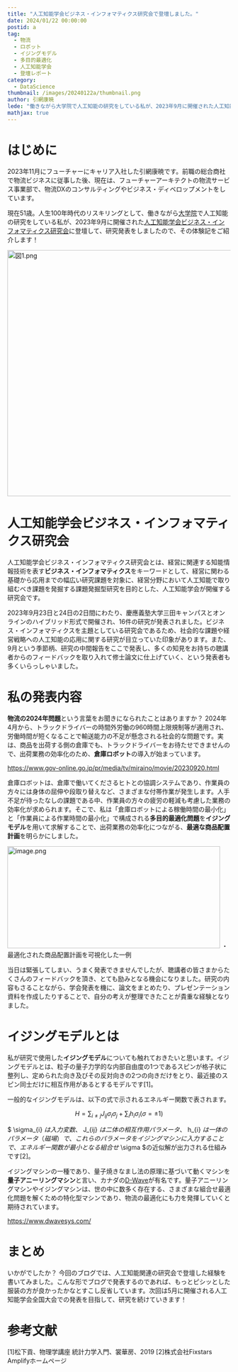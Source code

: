 ```yaml
---
title: "人工知能学会ビジネス・インフォマティクス研究会で登壇しました。"
date: 2024/01/22 00:00:00
postid: a
tag:
  - 物流
  - ロボット
  - イジングモデル
  - 多目的最適化
  - 人工知能学会
  - 登壇レポート
category:
  - DataScience
thumbnail: /images/20240122a/thumbnail.png
author: 引網康暁
lede: "働きながら大学院で人工知能の研究をしている私が、2023年9月に開催された人工知能学会ビジネス・インフォマティクス研究会に登壇して、研究発表をしましたので、その体験記をご紹介します！"
mathjax: true
---
```

# はじめに

2023年11月にフューチャーにキャリア入社した引網康暁です。前職の総合商社で物流ビジネスに従事した後、現在は、フューチャーアーキテクトの物流サービス事業部で、物流DXのコンサルティングやビジネス・ディベロップメントをしています。

現在51歳。人生100年時代のリスキリングとして、働きながら[大学院](https://ai.rikkyo.ac.jp/index.html)で人工知能の研究をしている私が、2023年9月に開催された[人工知能学会ビジネス・インフォマティクス研究会](http://sig-bi.jp/)に登壇して、研究発表をしましたので、その体験記をご紹介します！

<img src="/images/20240122a/図1.png" alt="図1.png" width="821" height="555" loading="lazy">

# 人工知能学会ビジネス・インフォマティクス研究会

人工知能学会ビジネス・インフォマティクス研究会とは、経営に関連する知能情報技術を表す**ビジネス・インフォマティクス**をキーワードとして、経営に関わる基礎から応用までの幅広い研究課題を対象に、経営分野において人工知能で取り組むべき課題を発掘する課題発掘型研究を目的とした、人工知能学会が開催する研究会です。

2023年9月23日と24日の2日間にわたり、慶應義塾大学三田キャンパスとオンラインのハイブリッド形式で開催され、16件の研究が発表されました。ビジネス・インフォマティクスを主題としている研究会であるため、社会的な課題や経営戦略への人工知能の応用に関する研究が目立っていた印象があります。また、9月という季節柄、研究の中間報告をここで発表し、多くの知見をお持ちの聴講者からのフィードバックを取り入れて修士論文に仕上げていく、という発表者も多くいらっしゃいました。

# 私の発表内容

**物流の2024年問題**という言葉をお聞きになられたことはありますか？ 2024年4月から、トラックドライバーの時間外労働の960時間上限規制等が適用され、労働時間が短くなることで輸送能力の不足が懸念される社会的な問題です。実は、商品を出荷する側の倉庫でも、トラックドライバーをお待たせできませんので、出荷業務の効率化のため、**倉庫ロボット**の導入が始まっています。

https://www.gov-online.go.jp/pr/media/tv/miraino/movie/20230920.html

倉庫ロボットは、倉庫で働いてくださるヒトとの協調システムであり、作業員の方々には身体の屈伸や段取り替えなど、さまざまな付帯作業が発生します。人手不足が待ったなしの課題である中、作業員の方々の疲労の軽減も考慮した業務の効率化が求められます。そこで、私は「倉庫ロボットによる稼働時間の最小化」と「作業員による作業時間の最小化」で構成される**多目的最適化問題**を**イジングモデル**を用いて求解することで、出荷業務の効率化につながる、**最適な商品配置計画**を明らかにしました。

<img src="/images/20240122a/image.png" alt="image.png" width="480" height="230" loading="lazy">
・最適化された商品配置計画を可視化した一例

当日は緊張してしまい、うまく発表できませんでしたが、聴講者の皆さまからたくさんのフィードバックを頂き、とても励みとなる機会になりました。研究の内容もさることながら、学会発表を機に、論文をまとめたり、プレゼンテーション資料を作成したりすることで、自分の考えが整理できたことが貴重な経験となりました。

# イジングモデルとは

私が研究で使用した**イジングモデル**についても触れておきたいと思います。イジングモデルとは、粒子の量子力学的な内部自由度の1つであるスピンが格子状に整列し、定められた向き及びその反対向きの2つの向きだけをとり、最近接のスピン同士だけに相互作用があるとするモデルです[1]。

一般的なイジングモデルは、以下の式で示されるエネルギー関数で表されます。

$$
H=\sum_{i\neq j}J_{ij}\sigma_{i}\sigma_{j} + \sum_{i}h_{i}\sigma_{i}\left ( \sigma= \pm 1 \right )
$$

$ \sigma_{i} $は入力変数、$ J_{ij} $は二体の相互作用パラメータ、$ h_{i} $は一体のパラメータ（磁場）で、これらのパラメータをイジングマシンに入力することで、エネルギー関数が最小となる組合せ$ \sigma $の近似解が出力される仕組みです[2]。

イジングマシンの一種であり、量子焼きなまし法の原理に基づいて動くマシンを**量子アニーリングマシン**と言い、カナダの[D-Wave](https://www.dwavesys.com/)が有名です。量子アニーリングマシンやイジングマシンは、世の中に数多く存在する、さまざまな組合せ最適化問題を解くための特化型マシンであり、物流の最適化にも力を発揮していくと期待されています。

https://www.dwavesys.com/

# まとめ

いかがでしたか？ 今回のブログでは、人工知能関連の研究会で登壇した経験を書いてみました。こんな形でブログで発表するのであれば、もっとピシッとした服装の方が良かったかなとすこし反省しています。次回は5月に開催される人工知能学会全国大会での発表を目指して、研究を続けていきます！

# 参考文献

[1]松下貢、物理学講座 統計力学入門、裳華房、2019
[2]株式会社Fixstars Amplifyホームページ
